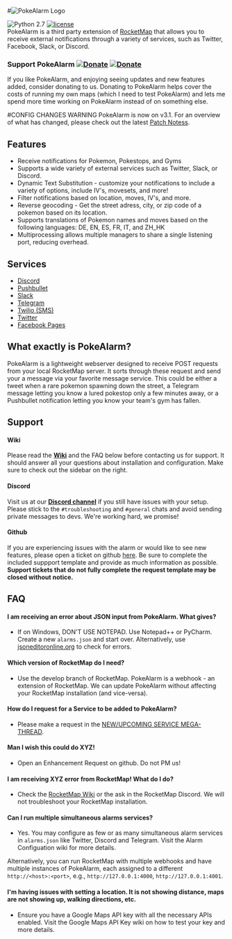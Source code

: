 #![PokeAlarm Logo](https://github.com/kvangent/PokeAlarm/wiki/images/logo.png) 

![Python 2.7](https://img.shields.io/badge/python-2.7-blue.svg)
[![license](https://img.shields.io/github/license/kvangent/PokeAlarm.svg)]()  
PokeAlarm is a third party extension of [RocketMap](https://github.com/RocketMap/RocketMap) that allows you to receive external notifications through a variety of services, such as Twitter, Facebook, Slack, or Discord.

### Support PokeAlarm [![Donate](https://img.shields.io/badge/Donate-PayPal-green.svg)](https://www.paypal.com/cgi-bin/webscr?cmd=_donations&business=5W9ZTLMS5NB28&lc=US&item_name=PokeAlarm&currency_code=USD&bn=PP%2dDonationsBF%3abtn_donateCC_LG%2egif%3aNonHosted)  [![Donate](https://img.shields.io/badge/Donate-Patron-orange.svg)](https://www.patreon.com/bePatron?u=5193416)  
If you like PokeAlarm, and enjoying seeing updates and new features added, consider donating to us. Donating to PokeAlarm helps cover the costs of running my own maps (which I need to test PokeAlarm) and lets me spend more time working on PokeAlarm instead of on something else.



#CONFIG CHANGES WARNING
PokeAlarm is now on v3.1. For an overview of what has changed, please check out the latest [Patch Notess](https://github.com/kvangent/PokeAlarm/wiki/patch_notes).

## Features
* Receive notifications for Pokemon, Pokestops, and Gyms
* Supports a wide variety of external services such as Twitter, Slack, or Discord.
* Dynamic Text Substitution - customize your notifications to include a variety of options, include IV's, movesets, and more!
* Filter notifications based on location, moves, IV's, and more. 
* Reverse geocoding - Get the street adress, city, or zip code of a pokemon based on its location.
* Supports translations of Pokemon names and moves based on the following languages: DE, EN, ES, FR, IT, and ZH_HK
* Multiprocessing allows multiple managers to share a single listening port, reducing overhead.  

## Services
* [Discord](Discord)
* [Pushbullet](Pushbullet) 
* [Slack](Slack)
* [Telegram](Telegram) 
* [Twilio (SMS)](Twilio)
* [Twitter](Twitter)
* [Facebook Pages](Facebook-Pages)

## What exactly is PokeAlarm?

PokeAlarm is a lightweight webserver designed to receive POST requests from your local RocketMap server. It sorts through these request and send your a message via your favorite message service.  This could be either a tweet when a rare pokemon spawning down the street, a Telegram message letting you know a lured pokestop only a few minutes away, or a Pushbullet notification letting you know your team's gym has fallen.

## Support

#### Wiki
Please read the [**Wiki**](https://github.com/kvangent/PokeAlarm/wiki) and the FAQ below before contacting us for support. It should answer all your questions about installation and configuration. Make sure to check out the sidebar on the right.

#### Discord
Visit us at our [**Discord channel**](https://discord.gg/TNcqsRr) if you still have issues with your setup. Please stick to the `#troubleshooting` and `#general` chats and avoid sending private messages to devs. We're working hard, we promise!

#### Github
If you are experiencing issues with the alarm or would like to see new features, please open a ticket on github [here](https://github.com/kvangent/PokeAlarm/issues/new). Be sure to complete the included suppport template and provide as much information as possible.  **Support tickets that do not fully complete the request template may be closed without notice.**

## FAQ

#### I am receiving an error about JSON input from PokeAlarm. What gives?

* If on Windows, DON'T USE NOTEPAD. Use Notepad++ or PyCharm. Create a new `alarms.json` and start over. Alternatively, use [jsoneditoronline.org](http://www.jsoneditoronline.org) to check for errors.

#### Which version of RocketMap do I need?

* Use the develop branch of RocketMap.  PokeAlarm is a webhook - an extension of RocketMap. We can update PokeAlarm without affecting your RocketMap installation (and vice-versa).  

#### How do I request for a Service to be added to PokeAlarm?
* Please make a request in the [NEW/UPCOMING SERVICE MEGA-THREAD](https://github.com/kvangent/PokeAlarm/issues/147).

#### Man I wish this could do XYZ!
* Open an Enhancement Request on github. Do not PM us!

#### I am receiving XYZ error from RocketMap! What do I do?
* Check the [RocketMap Wiki](https://rocketmap.readthedocs.io) or the ask in the RocketMap Discord.  We will not troubleshoot your RocketMap installation.

#### Can I run multiple simultaneous alarms services?

* Yes. You may configure as few or as many simultaneous alarm services in `alarms.json` like Twitter, Discord and Telegram.  Visit the Alarm Configuation wiki for more details.

Alternatively, you can run RocketMap with multiple webhooks and have multiple instances of PokeAlarm, each assigned to a different `http://<host>:<port>`, e.g., `http://127.0.0.1:4000`, `http://127.0.0.1:4001`.

#### I'm having issues with setting a location. It is not showing distance, maps are not showing up, walking directions, etc.

* Ensure you have a Google Maps API key with all the necessary APIs enabled. Visit the Google Maps API Key wiki on how to test your key and more details.
